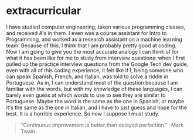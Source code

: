 # extracurricular
I have studied computer engineering, taken various programming classes, and received A's in them. I even was a course assistant for Intro to Programming, and worked as a research assistant on a machine learning team. Because of this, I think that I am probably pretty good at coding. 
<br>
Now I am going to give you the most accurate analogy I can think of for what it has been like for me to study from interview questions: when I first pulled up the practice interview questions from the Google Tech dev guide, even with all of this coding experience, it felt like if I, being someone who can speak Spanish, French, and Italian, was told to solve a riddle in Portuguese. As in, I can understand most of the question because I am familiar with the words, but with my knowledge of these languages, I can barely even guess at which words to use to see they are similar to Portuguese. Maybe the word is the same as the one in Spanish, or maybe it's the same as the one in Italian, and I have to just guess and hope for the best. It is a horrible experience. So now I suppose I must study.
<br>
> "Continuous improvement is better than delayed perfection." -Mark Twain
